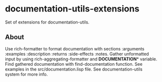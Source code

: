 # documentation-utils-extensions
Set of extensions for documentation-utils.

## About
Use rich-formatter to format documentation with sections :arguments :examples :description :returns :side-effects :notes. Gather unformatted input by using rich-aggregating-formatter and **DOCUMENTATION*** variable. Find gathered documentation with find-documentation function. See examples in the src/documentation.lisp file. See documentation-utils system for more info.

